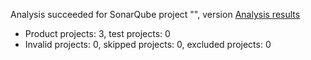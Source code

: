 Analysis succeeded for SonarQube project "", version  [Analysis results](https://sonargallery.azurewebsites.net/dashboard/index/SonarGallery)
- Product projects: 3, test projects: 0
- Invalid projects: 0, skipped projects: 0, excluded projects: 0
